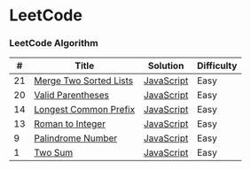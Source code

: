 # LeetCode

### LeetCode Algorithm

| #   | Title                                                                           | Solution                                                          | Difficulty |
| --- | ------------------------------------------------------------------------------- | ----------------------------------------------------------------- | ---------- |
| 21  | [Merge Two Sorted Lists](https://leetcode.com/problems/merge-two-sorted-lists/) | [JavaScript](./algorithms/JavaScript/mergeTwoSortedList/main.js)  | Easy       |
| 20  | [Valid Parentheses](https://leetcode.com/problems/valid-parentheses/)           | [JavaScript](./algorithms/JavaScript/validParentheses/main.js)    | Easy       |
| 14  | [Longest Common Prefix](https://leetcode.com/problems/longest-common-prefix/)   | [JavaScript](./algorithms/JavaScript/longestCommonPrefix/main.js) | Easy       |
| 13  | [Roman to Integer](https://leetcode.com/problems/roman-to-integer/)             | [JavaScript](./algorithms/JavaScript/romanToInteger/main.js)      | Easy       |
| 9   | [Palindrome Number](https://leetcode.com/problems/palindrome-number/)           | [JavaScript](./algorithms/JavaScript/palindromeNumber/main.js)    | Easy       |
| 1   | [Two Sum](https://leetcode.com/problems/two-sum/)                               | [JavaScript](./algorithms/JavaScript/twoSum/main.js)              | Easy       |
